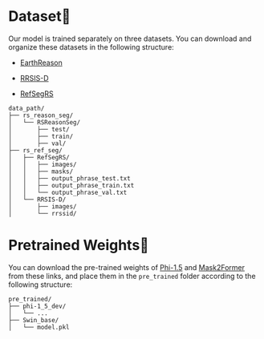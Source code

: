 # Dataset🚀

Our model is trained separately on three datasets. You can download and organize these datasets in the following structure:

* [EarthReason]()

* [RRSIS-D](https://drive.google.com/drive/folders/1Xqi3Am2Vgm4a5tHqiV9tfaqKNovcuK3A)
* [RefSegRS](https://huggingface.co/datasets/JessicaYuan/RefSegRS)

```
data_path/
├── rs_reason_seg/
│   └── RSReasonSeg/
│       ├── test/
│       ├── train/
│       ├── val/
├── rs_ref_seg/
│   ├── RefSegRS/
│   │   ├── images/
│   │   ├── masks/
│   │   ├── output_phrase_test.txt
│   │   ├── output_phrase_train.txt
│   │   └── output_phrase_val.txt
│   └── RRSIS-D/
│       ├── images/
│       └── rrssid/
```

# Pretrained Weights📂

You can download the pre-trained weights of [Phi-1.5](https://example.com/phi) and [Mask2Former](https://example.com/mask2former) from these links, and place them in the `pre_trained` folder according to the following structure:

```
pre_trained/
├── phi-1_5_dev/
│   └── ...
├── Swin_base/
│   └── model.pkl
```
